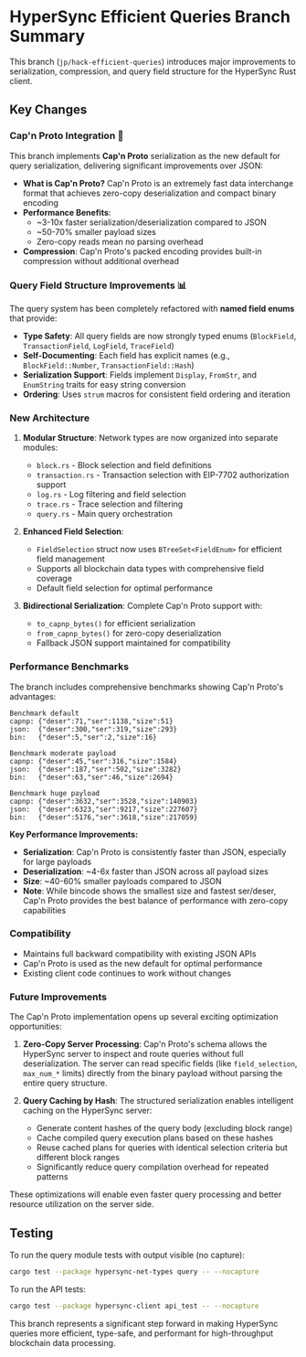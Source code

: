 # HyperSync Efficient Queries Branch Summary

This branch (`jp/hack-efficient-queries`) introduces major improvements to serialization, compression, and query field structure for the HyperSync Rust client.

## Key Changes

### Cap'n Proto Integration 🚀

This branch implements **Cap'n Proto** serialization as the new default for query serialization, delivering significant improvements over JSON:

- **What is Cap'n Proto?** Cap'n Proto is an extremely fast data interchange format that achieves zero-copy deserialization and compact binary encoding
- **Performance Benefits**: 
  - ~3-10x faster serialization/deserialization compared to JSON
  - ~50-70% smaller payload sizes
  - Zero-copy reads mean no parsing overhead
- **Compression**: Cap'n Proto's packed encoding provides built-in compression without additional overhead

### Query Field Structure Improvements 📊

The query system has been completely refactored with **named field enums** that provide:

- **Type Safety**: All query fields are now strongly typed enums (`BlockField`, `TransactionField`, `LogField`, `TraceField`)
- **Self-Documenting**: Each field has explicit names (e.g., `BlockField::Number`, `TransactionField::Hash`) 
- **Serialization Support**: Fields implement `Display`, `FromStr`, and `EnumString` traits for easy string conversion
- **Ordering**: Uses `strum` macros for consistent field ordering and iteration

### New Architecture

1. **Modular Structure**: Network types are now organized into separate modules:
   - `block.rs` - Block selection and field definitions
   - `transaction.rs` - Transaction selection with EIP-7702 authorization support
   - `log.rs` - Log filtering and field selection
   - `trace.rs` - Trace selection and filtering
   - `query.rs` - Main query orchestration

2. **Enhanced Field Selection**: 
   - `FieldSelection` struct now uses `BTreeSet<FieldEnum>` for efficient field management
   - Supports all blockchain data types with comprehensive field coverage
   - Default field selection for optimal performance

3. **Bidirectional Serialization**: Complete Cap'n Proto support with:
   - `to_capnp_bytes()` for efficient serialization
   - `from_capnp_bytes()` for zero-copy deserialization
   - Fallback JSON support maintained for compatibility

### Performance Benchmarks

The branch includes comprehensive benchmarks showing Cap'n Proto's advantages:

```
Benchmark default
capnp: {"deser":71,"ser":1138,"size":51}
json:  {"deser":300,"ser":319,"size":293}
bin:   {"deser":5,"ser":2,"size":16}

Benchmark moderate payload
capnp: {"deser":45,"ser":316,"size":1584}
json:  {"deser":187,"ser":502,"size":3282}
bin:   {"deser":63,"ser":46,"size":2694}

Benchmark huge payload
capnp: {"deser":3632,"ser":3528,"size":140903}
json:  {"deser":6323,"ser":9217,"size":227607}
bin:   {"deser":5176,"ser":3618,"size":217059}
```

**Key Performance Improvements:**
- **Serialization**: Cap'n Proto is consistently faster than JSON, especially for large payloads
- **Deserialization**: ~4-6x faster than JSON across all payload sizes
- **Size**: ~40-60% smaller payloads compared to JSON
- **Note**: While bincode shows the smallest size and fastest ser/deser, Cap'n Proto provides the best balance of performance with zero-copy capabilities

### Compatibility

- Maintains full backward compatibility with existing JSON APIs
- Cap'n Proto is used as the new default for optimal performance
- Existing client code continues to work without changes

### Future Improvements

The Cap'n Proto implementation opens up several exciting optimization opportunities:

1. **Zero-Copy Server Processing**: Cap'n Proto's schema allows the HyperSync server to inspect and route queries without full deserialization. The server can read specific fields (like `field_selection`, `max_num_*` limits) directly from the binary payload without parsing the entire query structure.

2. **Query Caching by Hash**: The structured serialization enables intelligent caching on the HyperSync server:
   - Generate content hashes of the query body (excluding block range)
   - Cache compiled query execution plans based on these hashes
   - Reuse cached plans for queries with identical selection criteria but different block ranges
   - Significantly reduce query compilation overhead for repeated patterns

These optimizations will enable even faster query processing and better resource utilization on the server side.

## Testing

To run the query module tests with output visible (no capture):

```bash
cargo test --package hypersync-net-types query -- --nocapture
```

To run the API tests:

```bash
cargo test --package hypersync-client api_test -- --nocapture
```

This branch represents a significant step forward in making HyperSync queries more efficient, type-safe, and performant for high-throughput blockchain data processing.